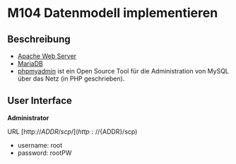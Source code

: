 # M104 Datenmodell implementieren

## Beschreibung

* [Apache Web Server](https://httpd.apache.org/)
* [MariaDB](https://mariadb.org/)
* [phpmyadmin](https://www.phpmyadmin.net/) ist ein Open Source Tool für die Administration von MySQL über das Netz (in PHP geschrieben).

## User Interface

**Administrator**
  
URL [http://${ADDR}/scp/](http://${ADDR}/scp)
	
* username: root
* password: rootPW
